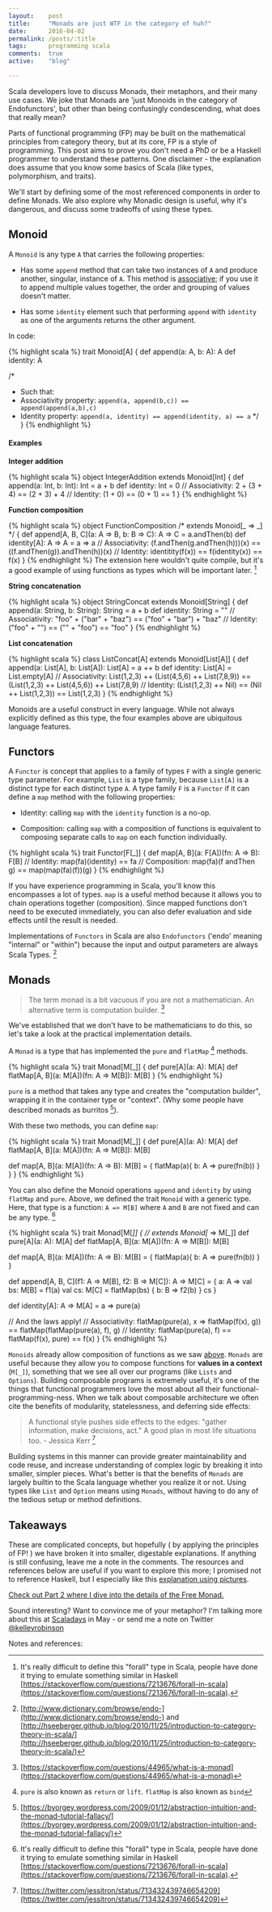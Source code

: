```yaml
---
layout:    post
title:     "Monads are just WTF in the category of huh?"
date:      2016-04-02
permalink: /posts/:title
tags:      programming scala
comments:  true
active:    "blog"

---
```


Scala developers love to discuss Monads, their metaphors, and their many use cases. We joke that Monads are 'just Monoids in the category of Endofunctors', but other than being confusingly condescending, what does that really mean?

Parts of functional programming (FP) may be built on the mathematical principles from category theory, but at its core, FP is a style of programming. This post aims to prove you don't need a PhD or be a Haskell programmer to understand these patterns. One disclaimer - the explanation does assume that you know some basics of Scala (like types, polymorphism, and traits).

We'll start by defining some of the most referenced components in order to define Monads. We also explore why Monadic design is useful, why it's dangerous, and discuss some tradeoffs of using these types.

## Monoid

A `Monoid` is any type `A` that carries the following properties:

* Has some `append` method that can take two instances of `A` and produce another, singular, instance of `A`. This method is [associative](http://www.merriam-webster.com/dictionary/associative); if you use it to append multiple values together, the order and grouping of values doesn't matter.

* Has some `identity` element such that performing `append` with `identity` as one of the arguments returns the other argument.

In code:

{% highlight scala %}
trait Monoid[A] {
  def append(a: A, b: A): A
  def identity: A
  
  /*
   * Such that:
   * Associativity property: `append(a, append(b,c)) == append(append(a,b),c)`
   * Identity property: `append(a, identity) == append(identity, a) == a`
   */
}
{% endhighlight %}


#### Examples

**Integer addition**

{% highlight scala %}
object IntegerAddition extends Monoid[Int] {
  def append(a: Int, b: Int): Int = a + b
  def identity: Int = 0
  // Associativity: 2 + (3 + 4) == (2 + 3) + 4
  // Identity: (1 + 0) == (0 + 1) == 1
}
{% endhighlight %}

<span id="fncomp">**Function composition**</span>

{% highlight scala %}
object FunctionComposition /* extends Monoid[_ => _] */ {
  def append[A, B, C](a: A => B, b: B => C): A => C = a.andThen(b)
  def identity[A]: A => A = a => a
  // Associativity: (f.andThen(g.andThen(h)))(x) == ((f.andThen(g)).andThen(h))(x)
  // Identity: identitity(f(x)) == f(identity(x)) == f(x)
}
{% endhighlight %}
The extension here wouldn't quite compile, but it's a good example of using functions as types which will be important later. [^0]

[^0]: It's really difficult to define this "forall" type in Scala, people have done it trying to emulate something similar in Haskell [https://stackoverflow.com/questions/7213676/forall-in-scala](https://stackoverflow.com/questions/7213676/forall-in-scala).

**String concatenation**

{% highlight scala %}
object StringConcat extends Monoid[String] {
  def append(a: String, b: String): String = a + b
  def identity: String = ""
  // Associativity: "foo" + ("bar" + "baz") == ("foo" + "bar") + "baz"
  // Identity: ("foo" + "") == ("" + "foo") == "foo"
}
{% endhighlight %}

**List concatenation**

{% highlight scala %}
class ListConcat[A] extends Monoid[List[A]] {
  def append(a: List[A], b: List[A]): List[A] = a ++ b
  def identity: List[A] = List.empty[A]
  // Associativity: List(1,2,3) ++ (List(4,5,6) ++ List(7,8,9)) == (List(1,2,3) ++ List(4,5,6)) ++ List(7,8,9)
  // Identity: (List(1,2,3) ++ Nil) == (Nil ++ List(1,2,3)) == List(1,2,3)
}
{% endhighlight %}

Monoids are a useful construct in every language. While not always explicitly defined as this type, the four examples above are ubiquitous language features.

## Functors

A `Functor` is  concept that applies to a family of types `F` with a single generic type parameter. For example, `List` is a type family, because `List[A]` is a distinct type for each distinct type `A`. A type family `F` is a `Functor` if it can define a `map` method with the following properties:

* Identity: calling `map` with the `identity` function is a no-op.

* Composition: calling `map` with a composition of functions is equivalent to composing separate calls to `map` on each function individually.

{% highlight scala %}
trait Functor[F[_]] {
  def map[A, B](a: F[A])(fn: A => B): F[B]
  // Identity: map(fa)(identity) == fa
  // Composition: map(fa)(f andThen g) == map(map(fa)(f))(g)
}
{% endhighlight %}

If you have experience programming in Scala, you'll know this encompasses a lot of types. `map` is a useful method because it allows you to chain operations together (composition). Since mapped functions don't need to be executed immediately, you can also defer evaluation and side effects until the result is needed.

Implementations of `Functors` in Scala are also `Endofunctors` ('endo' meaning "internal" or "within") because the input and output parameters are always Scala Types. [^4]

[^4]: [http://www.dictionary.com/browse/endo-](http://www.dictionary.com/browse/endo-) and [http://hseeberger.github.io/blog/2010/11/25/introduction-to-category-theory-in-scala/](http://hseeberger.github.io/blog/2010/11/25/introduction-to-category-theory-in-scala/)

## Monads

> The term monad is a bit vacuous if you are not a mathematician. An alternative term is computation builder. [^5]

[^5]: [https://stackoverflow.com/questions/44965/what-is-a-monad](https://stackoverflow.com/questions/44965/what-is-a-monad)

We've established that we don't have to be mathematicians to do this, so let's take a look at the practical implementation details. 

A `Monad` is a type that has implemented the `pure` and `flatMap` [^6] methods.

[^6]: `pure` is also known as `return` or `lift`. `flatMap` is also known as `bind`

{% highlight scala %}
trait Monad[M[_]] {
  def pure[A](a: A): M[A]
  def flatMap[A, B](a: M[A])(fn: A => M[B]): M[B]
}
{% endhighlight %}

`pure` is a method that takes any type and creates the "computation builder", wrapping it in the container type or "context". (Why some people have described monads as burritos [^7]).

[^7]: [https://byorgey.wordpress.com/2009/01/12/abstraction-intuition-and-the-monad-tutorial-fallacy/](https://byorgey.wordpress.com/2009/01/12/abstraction-intuition-and-the-monad-tutorial-fallacy/)

With these two methods, you can define `map`:

{% highlight scala %}
trait Monad[M[_]] {
  def pure[A](a: A): M[A]
  def flatMap[A, B](a: M[A])(fn: A => M[B]): M[B]

  def map[A, B](a: M[A])(fn: A => B): M[B] = {
    flatMap(a){ b: A => pure(fn(b)) }
  }
}
{% endhighlight %}

You can also define the Monoid operations `append` and `identity` by using `flatMap` and `pure`. Above, we defined the trait `Monoid` with a generic type. Here, that type is a function: `A => M[B]` where `A` and `B` are not fixed and can be any type. [^0]

[^8]: It's really difficult to define this "forall" type in Scala, people have done it trying to emulate something similar in Haskell [https://stackoverflow.com/questions/7213676/forall-in-scala](https://stackoverflow.com/questions/7213676/forall-in-scala).

{% highlight scala %}
trait Monad[M[_]] { // extends Monoid[_ => M[_]]
  def pure[A](a: A): M[A]
  def flatMap[A, B](a: M[A])(fn: A => M[B]): M[B]
  
  def map[A, B](a: M[A])(fn: A => B): M[B] = {
    flatMap(a){ b: A => pure(fn(b)) }
  }
  
  def append[A, B, C](f1: A => M[B], f2: B => M[C]): A => M[C] = { a: A =>
    val bs: M[B] = f1(a)
    val cs: M[C] = flatMap(bs) { b: B => f2(b) }
    cs
  }

  def identity[A]: A => M[A] = a => pure(a)
  
  // And the laws apply!
  // Associativity: flatMap(pure(a), x => flatMap(f(x), g)) == flatMap(flatMap(pure(a), f), g)
  // Identity: flatMap(pure(a), f) == flatMap(f(x), pure) == f(x)
}
{% endhighlight %}

`Monoids` already allow composition of functions as we saw [above](#fncomp). `Monads` are useful because they allow you to compose functions for **values in a context** (`M[_]`), something that we see all over our programs (like `Lists` and `Options`). Building composable programs is extremely useful, it's one of the things that functional programmers love the most about all their functional-programming-ness. When we talk about composable architecture we often cite the benefits of modularity, statelessness, and deferring side effects:

> A functional style pushes side effects to the edges: "gather information, make decisions, act."
> A good plan in most life situations too. - Jessica Kerr [^9]

[^9]: [https://twitter.com/jessitron/status/713432439746654209](https://twitter.com/jessitron/status/713432439746654209)

Building systems in this manner can provide greater maintainability and code reuse, and increase understanding of complex logic by breaking it into smaller, simpler pieces. What's better is that the benefits of `Monads` are largely builtin to the Scala language whether you realize it or not. Using types like `List` and `Option` means using `Monads`, without having to do any of the tedious setup or method definitions.

## Takeaways

These are complicated concepts, but hopefully ( by applying the principles of FP! ) we have broken it into smaller, digestable explanations. If anything is still confusing, leave me a note in the comments. The resources and references below are useful if you want to explore this more; I promised not to reference Haskell, but I especially like this [explanation using pictures](http://adit.io/posts/2013-04-17-functors,_applicatives,_and_monads_in_pictures.html).

<div class="line"></div>

[Check out Part 2 where I dive into the details of the Free Monad.](http://blog.krobinson.me/posts/monads-part-2-the-free-monad)

Sound interesting? Want to convince me of your metaphor? I'm talking more about this at [Scaladays](http://event.scaladays.org/scaladays-nyc-2016) in May - or send me a note on Twitter [@kelleyrobinson](https://www.twitter.com/kelleyrobinson)

<div class="line"></div>

<p class="references" style="margin-bottom: 0;">Notes and references:</p>
